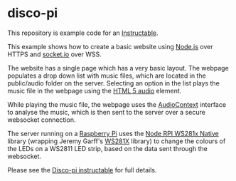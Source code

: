 # disco-pi
This repository is example code for an [Instructable](https://www.instructables.com).

This example shows how to create a basic website using [Node.js](https://nodejs.org) over HTTPS and [socket.io](https://socket.io/) over WSS.

The website has a single page which has a very basic layout. The webpage populates a drop down list with music files, which are located in the public/audio folder on the server. Selecting an option in the list plays the music file in the webpage using the [HTML 5 audio](https://www.w3schools.com/html/html5_audio.asp) element.

While playing the music file, the webpage uses the [AudioContext](https://developer.mozilla.org/en-US/docs/Web/API/AudioContext) interface to analyse the music, which is then sent to the server over a secure websocket connection.

The server running on a [Raspberry Pi](https://www.raspberrypi.org) uses the [Node RPI WS281x Native](https://github.com/beyondscreen/node-rpi-ws281x-native) library (wrapping Jeremy Garff's [WS281X](https://github.com/jgarff/rpi_ws281x) library) to change the colours of the LEDs on a WS2811 LED strip, based on the data sent through the websocket.

Please see the [Disco-pi instructable](https://goo.gl/iFHPsP) for full details.

